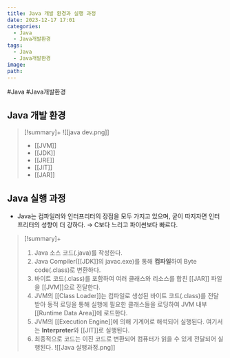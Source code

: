 ```yaml
---
title: Java 개발 환경과 실행 과정
date: 2023-12-17 17:01
categories:
  - Java
  - Java개발환경
tags:
  - Java
  - Java개발환경
image: 
path:
---
```

#Java #Java개발환경 

## Java 개발 환경
> [!summary]+ 
> ![[java dev.png]]
> + [[JVM]]
> + [[JDK]]
> + [[JRE]]
> + [[JIT]]
> + [[JAR]]

## Java 실행 과정
+ Java는 컴파일러와 인터프리터의 장점을 모두 가지고 있으며, 굳이 따지자면 인터프리터의 성향이 더 강하다. → C보다 느리고 파이썬보다 빠르다.

> [!summary]+ 
> 1. Java 소스 코드(.java)를 작성한다.
> 2. Java Compiler([[JDK]]의 javac.exe)를 통해 **컴파일**하여 Byte code(.class)로 변환하다.
> 3. 바이트 코드(.class)를 포함하여 여러 클래스와 리소스를 합친 [[JAR]] 파일을 [[JVM]]으로 전달한다.
> 4. JVM의 [[Class Loader]]는 컴파일로 생성된 바이트 코드(.class)를 전달 받아 동적 로딩을 통해 실행에 필요한 클래스들을 로딩하여 JVM 내부 [[Runtime Data Area]]에 로드한다.
> 5. JVM의 [[Execution Engine]]에 의해 기계어로 해석되어 실행된다. 여기서는 **Interpreter**와 [[JIT]]로 실행된다.
> 6. 최종적으로 코드는 이진 코드로 변환되어 컴퓨터가 읽을 수 있게 전달되어 실행된다.
![[Java 실행과정.png]]



